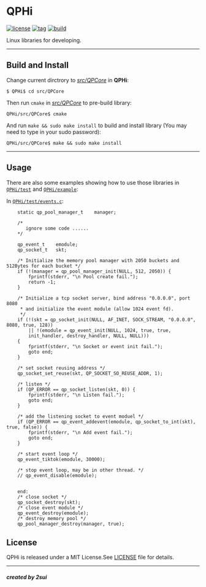 
# QPHi
[![license](https://img.shields.io/badge/license-MIT%20License-blue.svg)](https://mit-license.org/)
[![tag](https://img.shields.io/badge/tag-v1.0.0-brightgreen.svg)](https://github.com/2sui/QPHi/tree/1.0.0)
[![build](https://travis-ci.org/2sui/QPHi.svg?branch=master)](https://github.com/2sui/QPHi)

Linux libraries for developing.

----

## Build and Install
Change current dirctrory to [_src/QPCore_](./src/QPCore) in **QPHi**:

```
$ QPHi$ cd src/QPCore
```
Then run `cmake` in [_src/QPCore_](./src/QPCore) to pre-build library:

```
QPHi/src/QPCore$ cmake
```
And run `make && sudo make install` to build and install library (You may need to type in your sudo password):

```
QPHi/src/QPCore$ make && sudo make install
```

----

## Usage
There are also some examples showing how to use those libraries in [`QPHi/test`](./test) and [`QPHi/example`](./example):

In [`QPHi/test/events.c`](./test/events.c):

```
	static qp_pool_manager_t    manager;
	
	/*
	   ignore some code ......
	*/
	
	qp_event_t    emodule; 
    qp_socket_t   skt;
    
    /* Initialize the memory pool manager with 2050 buckets and 512Bytes for each bucket */
    if (!(manager = qp_pool_manager_init(NULL, 512, 2050)) {
        fprintf(stderr, "\n Pool create fail.");
        return -1;
    }
    
    /* Initialize a tcp socket server, bind address "0.0.0.0", port 8080 
     * and initialize the event module (allow 1024 event fd).
     */
    if (!(skt = qp_socket_init(NULL, AF_INET, SOCK_STREAM, "0.0.0.0", 8080, true, 128)) 
        || !(emodule = qp_event_init(NULL, 1024, true, true, 
        init_handler, destroy_handler, NULL, NULL))) 
    {
        fprintf(stderr, "\n Socket or event init fail.");
        goto end;
    }
    
    /* set socket reusing address */
    qp_socket_set_reuse(skt, QP_SOCKET_SO_REUSE_ADDR, 1);
    
    /* listen */
    if (QP_ERROR == qp_socket_listen(skt, 0)) {
        fprintf(stderr, "\n Listen fail.");
        goto end;
    }
    
    /* add the listening socket to event moduel */
    if (QP_ERROR == qp_event_addevent(emodule, qp_socket_to_int(skt), true, false)) {
        fprintf(stderr, "\n Add event fail.");
        goto end;
    }
    
    /* start event loop */
    qp_event_tiktok(emodule, 30000);
    
    /* stop event loop, may be in other thread. */
    // qp_event_disable(emodule);
    
    
    end:
    /* close socket */
    qp_socket_destroy(skt);
    /* close event module */
    qp_event_destroy(emodule);
    /* destroy memory pool */
    qp_pool_manager_destroy(manager, true);

```

## License
QPHi is released under a MIT License.See [LICENSE](./LICENSE) file for details.

----
##### created by 2sui


